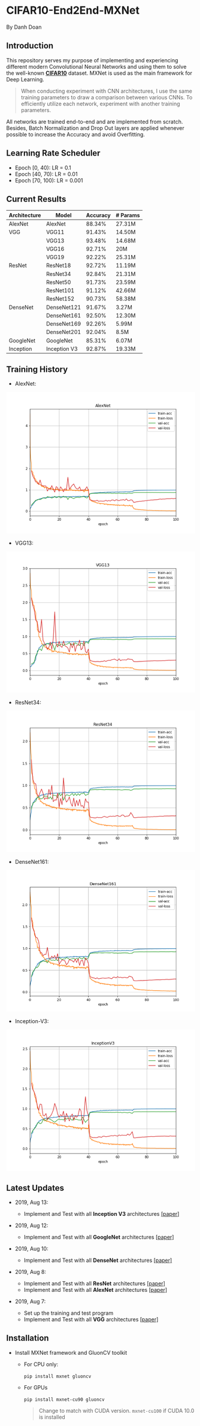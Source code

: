 # CIFAR10-End2End-MXNet

By Danh Doan

## Introduction
This repository serves my purpose of implementing and experiencing different modern Convolutional Neural Networks and using them to solve the well-known [**CIFAR10**](https://www.cs.toronto.edu/~kriz/cifar.html) dataset. MXNet is used as the main framework for Deep Learning.

> When conducting experiment with CNN architectures, I use the same training parameters to draw a comparison between various CNNs. To efficiently utilize each network, experiment with another training parameters.

All networks are trained end-to-end and are implemented from scratch. 
Besides, Batch Normalization and Drop Out layers are applied whenever possible
to increase the Accuracy and avoid Overfitting.

## Learning Rate Scheduler
  * Epoch [0, 40): LR = 0.1
  * Epoch [40, 70): LR = 0.01
  * Epoch [70, 100): LR = 0.001


## Current Results
|Architecture | Model        | Accuracy| # Params |
|-------------|--------------|---------|----------|
| AlexNet     | AlexNet      | 88.34%  | 27.31M   |
| VGG         | VGG11        | 91.43%  | 14.50M   |
|             | VGG13        | 93.48%  | 14.68M   |
|             | VGG16        | 92.71%  | 20M      |
|             | VGG19        | 92.22%  | 25.31M   |
| ResNet      | ResNet18     | 92.72%  | 11.19M   |
|             | ResNet34     | 92.84%  | 21.31M   |
|             | ResNet50     | 91.73%  | 23.59M   |
|             | ResNet101    | 91.12%  | 42.66M   |
|             | ResNet152    | 90.73%  | 58.38M   |
| DenseNet    | DenseNet121  | 91.67%  | 3.27M    |
|             | DenseNet161  | 92.50%  | 12.30M   |
|             | DenseNet169  | 92.26%  | 5.99M    |
|             | DenseNet201  | 92.04%  | 8.5M     |
| GoogleNet   | GoogleNet    | 85.31%  | 6.07M    |
| Inception   | Inception V3 | 92.87%  | 19.33M   |


## Training History
* AlexNet:

![AlexNet](history/alexnet-acc-0.8834.png)

* VGG13:

![VGG13](history/vgg13-acc-0.9348.png)

* ResNet34:

![ResNet34](history/resnet34-acc-0.9284.png)

* DenseNet161:

![DenseNet161](history/densenet161-acc-0.9250.png)

* Inception-V3:

![Inception-V3](history/inceptionv3-acc-0.9287.png)


## Latest Updates
* 2019, Aug 13:
  * Implement and Test with all **Inception V3** architectures [[paper]](https://arxiv.org/pdf/1512.00567.pdf)

* 2019, Aug 12:
  * Implement and Test with all **GoogleNet** architectures [[paper]](https://www.cs.unc.edu/~wliu/papers/GoogLeNet.pdf)

* 2019, Aug 10:
  * Implement and Test with all **DenseNet** architectures [[paper]](https://arxiv.org/abs/1608.06993)

* 2019, Aug 8:
  * Implement and Test with all **ResNet** architectures [[paper]](https://arxiv.org/abs/1512.03385)
  * Implement and Test with all **AlexNet** architectures [[paper]](https://papers.nips.cc/paper/4824-imagenet-classification-with-deep-convolutional-neural-networks.pdf)

* 2019, Aug 7:
	* Set up the training and test program
	* Implement and Test with all **VGG** architectures [[paper]](https://arxiv.org/abs/1409.1556)

## Installation
* Install MXNet framework and GluonCV toolkit
	* For CPU only:
	
		`pip install mxnet gluoncv`
	
	* For GPUs
		
		`pip install mxnet-cu90 gluoncv`
    	> Change to match with CUDA version. `mxnet-cu100` if CUDA 10.0 is installed
	
